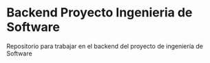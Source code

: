 # Backend Proyecto Ingenieria de Software
Repositorio para trabajar en el backend del proyecto de ingeniería de Software
